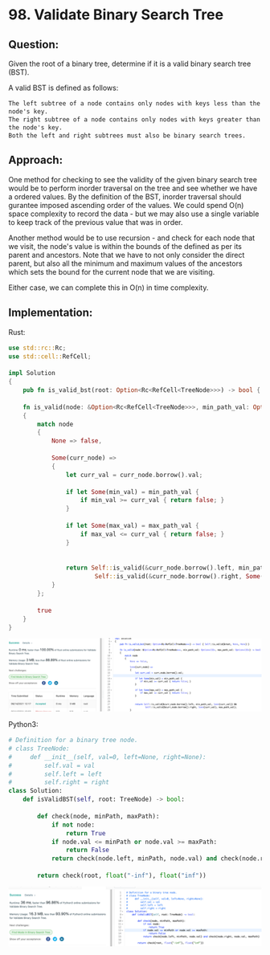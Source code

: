 # 98. Validate Binary Search Tree

## Question:

Given the root of a binary tree, determine if it is a valid binary search tree (BST).

A valid BST is defined as follows:

    The left subtree of a node contains only nodes with keys less than the node's key.
    The right subtree of a node contains only nodes with keys greater than the node's key.
    Both the left and right subtrees must also be binary search trees.

## Approach:

One method for checking to see the validity of the given binary search tree would be to perform inorder traversal on the tree and see whether we have a ordered values. By the definition of the BST, inorder traversal should gurantee imposed ascending order of the values. We could spend O(n) space complexity to record the data - but we may also use a single variable to keep track of the previous value that was in order.

Another method would be to use recursion - and check for each node that we visit, the node's value is within the bounds of the defined as per its parent and ancestors. Note that we have to not only consider the direct parent, but also all the minimum and maximum values of the ancestors which sets the bound for the current node that we are visiting.

Either case, we can complete this in O(n) in time complexity.

## Implementation:

Rust:

```rust
use std::rc::Rc;
use std::cell::RefCell;

impl Solution 
{
    pub fn is_valid_bst(root: Option<Rc<RefCell<TreeNode>>>) -> bool { Self::is_valid(&root, None, None) }
    
    fn is_valid(node: &Option<Rc<RefCell<TreeNode>>>, min_path_val: Option<i32>, max_path_val: Option<i32>) -> bool 
    {
        match node 
        {
            None => false,
            
            Some(curr_node) => 
            {
                let curr_val = curr_node.borrow().val;
                
                if let Some(min_val) = min_path_val {
                    if min_val >= curr_val { return false; }
                }
                
                if let Some(max_val) = max_path_val {
                    if max_val <= curr_val { return false; }
                }
                
                
                return Self::is_valid(&curr_node.borrow().left, min_path_val, Some(curr_val)) && 
                        Self::is_valid(&curr_node.borrow().right, Some(curr_val), max_path_val);           
            }
        };
        
        true
    }
}
```

![Acceptance-Test](resource/0098-Validate-Binary-Search-Tree-Rust.png)

Python3:

```python
# Definition for a binary tree node.
# class TreeNode:
#     def __init__(self, val=0, left=None, right=None):
#         self.val = val
#         self.left = left
#         self.right = right
class Solution:
    def isValidBST(self, root: TreeNode) -> bool:
        
        def check(node, minPath, maxPath):
            if not node:
                return True
            if node.val <= minPath or node.val >= maxPath:
                return False
            return check(node.left, minPath, node.val) and check(node.right, node.val, maxPath)
        
        return check(root, float("-inf"), float("inf"))
```

![Acceptance-Test](resource/0098-Validate-Binary-Search-Tree-Python3.png)
